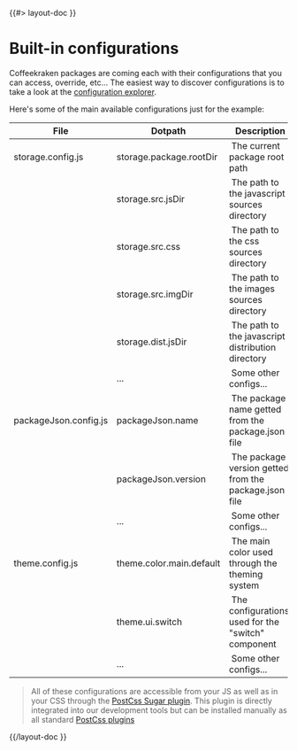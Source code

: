 <!-- 
 * @name            Built-in configs
 * @namespace       doc.config
 * @type            Markdown
 * @platform        md
 * @status          stable
 * @menu            Documentation / Configuration           /doc/config/built-in
 *
 * @since           2.0.0
 * @author    Olivier Bossel <olivier.bossel@gmail.com> (https://olivierbossel.com)
-->

{{#> layout-doc }}

# Built-in configurations

Coffeekraken packages are coming each with their configurations that you can access, override, etc...
The easiest way to discover configurations is to take a look at the [configuration explorer](https://coffeekraken.io/config/explorer).

Here's some of the main available configurations just for the example:

| File | Dotpath | Description |
|------|---------|-------|
| storage.config.js | storage.package.rootDir | The current package root path |
| | storage.src.jsDir | The path to the javascript sources directory |
| | storage.src.css | The path to the css sources directory |
| | storage.src.imgDir | The path to the images sources directory |
| | storage.dist.jsDir | The path to the javascript distribution directory |
| | ... | Some other configs... |
| packageJson.config.js | packageJson.name | The package name getted from the package.json file |
| | packageJson.version | The package version getted from the package.json file |
| | ... | Some other configs... |
| theme.config.js | theme.color.main.default | The main color used through the theming system |
| | theme.ui.switch | The configurations used for the "switch" component |
| | ... | Some other configs... |

> All of these configurations are accessible from your JS as well as in your CSS through the [PostCss Sugar plugin](https://www.npmjs.com/package/@coffeekraken/s-postcss-sugar-plugin). This plugin is directly integrated into our development tools but can be installed manually as all standard [PostCss plugins](https://github.com/postcss/postcss)

{{/layout-doc }}